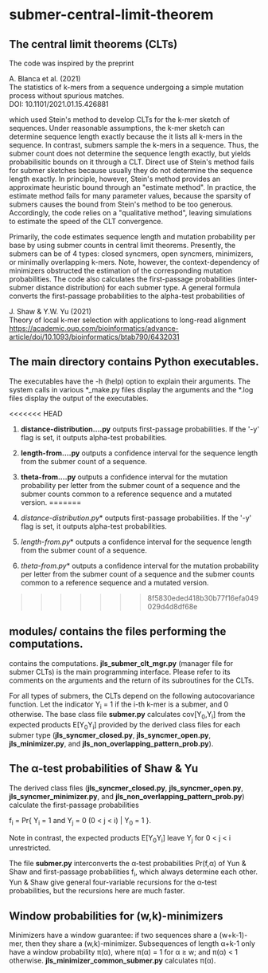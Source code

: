 # submer-central-limit-theorem

## The central limit theorems  (**CLT**s)

The code was inspired by the preprint

A. Blanca et al. (2021)<br/> 
The statistics of k-mers from a sequence undergoing a simple mutation process without spurious matches.<br/> 
DOI: 10.1101/2021.01.15.426881

which used Stein's method to develop CLTs for the k-mer sketch of sequences. Under reasonable assumptions, the k-mer sketch can determine sequence length exactly because the it lists all k-mers in the sequence. In contrast, submers sample the k-mers in a sequence. Thus, the submer count does not determine the sequence length exactly, but yields probabilisitic bounds on it through a CLT. Direct use of Stein's method fails for submer sketches because usually they do not determine the sequence length exactly. In principle, however, Stein's method provides an approximate heuristic bound through an "estimate method". In practice, the estimate method fails for many parameter values, because the sparsity of submers causes the bound from Stein's method to be too generous. Accordingly, the code relies on a "qualitative method", leaving simulations to estimate the speed of the CLT convergence.  

Primarily, the code estimates sequence length and mutation probability per base by using submer counts in central limit theorems. Presently, the submers can be of 4 types: closed syncmers, open syncmers, minimizers, or minimally overlapping k-mers. Note, however, the context-dependency of minimizers obstructed the estimation of the corresponding mutation probabilities. The code also calculates the first-passage probabilities (inter-submer distance distribution) for each submer type. A general formula converts the first-passage probabilities to the alpha-test probabilities of  

J. Shaw & Y.W. Yu (2021)<br />
Theory of local k-mer selection with applications to long-read alignment<br />
https://academic.oup.com/bioinformatics/advance-article/doi/10.1093/bioinformatics/btab790/6432031<br />

## **The main directory** contains Python executables.

The executables have the -h (help) option to explain their arguments. The system calls in various *_make.py files display the arguments and the *.log files display the output of the executables.

<<<<<<< HEAD
1. **distance-distribution....py** outputs first-passage probabilities. If the '-y' flag is set, it outputs alpha-test probabilities.

2. **length-from....py** outputs a confidence interval for the sequence length from the submer count of a sequence.

3. **theta-from....py** outputs a confidence interval for the mutation probability per letter from the submer count of a sequence and the submer counts common to a reference sequence and a mutated version.
=======
1. **distance-distribution*.py** outputs first-passage probabilities. If the '-y' flag is set, it outputs alpha-test probabilities.

2. **length-from*.py** outputs a confidence interval for the sequence length from the submer count of a sequence.

3. **theta-from*.py** outputs a confidence interval for the mutation probability per letter from the submer count of a sequence and the submer counts common to a reference sequence and a mutated version.
>>>>>>> 8f5830eded418b30b77f16efa049029d4d8df68e

## **modules/** contains the files performing the computations.

contains the computations. **jls_submer_clt_mgr.py** (manager file for submer CLTs) is the main programming interface. Please refer to its comments on the arguments and the return of its subroutines for the CLTs.

For all types of submers, the CLTs depend on the following autocovariance function. Let the indicator Y<sub>i</sub> = 1 if the i-th k-mer is a submer, and 0 otherwise. The base class file **submer.py** calculates cov[Y<sub>0</sub>,Y<sub>i</sub>] from the expected products E[Y<sub>0</sub>Y<sub>i</sub>] provided by the derived class files for each submer type (**jls_syncmer_closed.py**, **jls_syncmer_open.py**, **jls_minimizer.py**, and **jls_non_overlapping_pattern_prob.py**). 

## The &alpha;-test probabilities of Shaw & Yu

The derived class files (**jls_syncmer_closed.py**, **jls_syncmer_open.py**, **jls_syncmer_minimizer.py**, and **jls_non_overlapping_pattern_prob.py**) calculate the first-passage probabilities 

f<sub>i</sub> = Pr{ Y<sub>i</sub> = 1 and Y<sub>j</sub> = 0 (0 < j < i) | Y<sub>0</sub> = 1 }.

Note in contrast, the expected products E[Y<sub>0</sub>Y<sub>i</sub>] leave Y<sub>j</sub> for 0 < j < i unrestricted. 

The file **submer.py** interconverts the &alpha;-test probabilities Pr(f,&alpha;) of Yun & Shaw and first-passage probabilities f<sub>i</sub>, which always determine each other. Yun & Shaw give general four-variable recursions for the &alpha;-test probabilities, but the recursions here are much faster.

## Window probabilities for (w,k)-minimizers

Minimizers have a window guarantee: if two sequences share a (w+k-1)-mer, then they share a (w,k)-minimizer. Subsequences of length &alpha;+k-1 only have a window probability &pi;(&alpha;), where &pi;(&alpha;) = 1 for &alpha; &ge; w; and &pi;(&alpha;) &lt; 1 otherwise. **jls_minimizer_common_submer.py** calculates &pi;(&alpha;).



 
